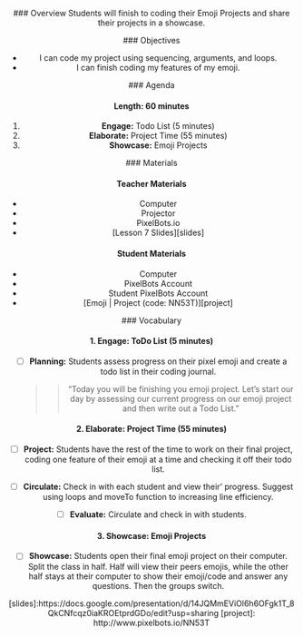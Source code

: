 <header title='Showcase' subtitle='Emoji: Lesson 7'/>

<notable>

<iconp src='/icons/activity.png'>### Overview</iconp>
Students will finish to coding their Emoji Projects and share their projects in a showcase.



<iconp src='/icons/objectives.png'>### Objectives</iconp>
- I can code my project using sequencing, arguments, and loops.
- I can finish coding my features of my emoji.



<iconp src='/icons/agenda.png'>### Agenda</iconp>

#### Length: 60 minutes

1. **Engage:** Todo List (5 minutes)
1. **Elaborate:** Project Time (55 minutes)
1. **Showcase:** Emoji Projects

<note>

<iconp src='/icons/materials.png'>### Materials</iconp>

#### Teacher Materials
- Computer
- Projector
- PixelBots.io
- [Lesson 7 Slides][slides]


#### Student Materials
- Computer
- PixelBots Account
- Student PixelBots Account
- [Emoji | Project (code: NN53T)][project]




<iconp src='/icons/vocab.png'>### Vocabulary</iconp>


</note>
<pagebreak/>

#### 1. Engage: ToDo List (5 minutes)

- [ ] **Planning:** Students assess progress on their pixel emoji and create a todo list in their coding journal.
  >>“Today you will be finishing you emoji project. Let’s start our day by assessing our current progress on our emoji project and then write out a Todo List.”



#### 2. Elaborate: Project Time (55 minutes)

- [ ] **Project:** Students have the rest of the time to work on their final project, coding one feature of their emoji at a time and checking it off their todo list.

- [ ] **Circulate:** Check in with each student and view their’ progress. Suggest using loops and moveTo function to increasing line efficiency.

- [ ] **Evaluate:** Circulate and check in with students.


#### 3. Showcase: Emoji Projects

- [ ] **Showcase:** Students open their final emoji project on their computer. Split the class in half. Half will view their peers emojis, while the other half stays at their computer to show their emoji/code and answer any questions. Then the groups switch.

</notable>
[slides]:https://docs.google.com/presentation/d/14JQMmEViOl6h6OFgk1T_8QkCNfcqz0iaKROEtprdGDo/edit?usp=sharing
[project]: http://www.pixelbots.io/NN53T
